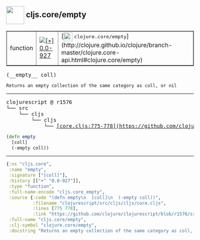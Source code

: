 ## <img width="48px" valign="middle" src="http://i.imgur.com/Hi20huC.png"> cljs.core/empty

 <table border="1">
<tr>
<td>function</td>
<td><a href="https://github.com/cljsinfo/api-refs/tree/0.0-927"><img valign="middle" alt="[+] 0.0-927" src="https://img.shields.io/badge/+-0.0--927-lightgrey.svg"></a> </td>
<td>
[<img height="24px" valign="middle" src="http://i.imgur.com/1GjPKvB.png"> <samp>clojure.core/empty</samp>](http://clojure.github.io/clojure/branch-master/clojure.core-api.html#clojure.core/empty)
</td>
</tr>
</table>

 <samp>
(__empty__ coll)<br>
</samp>

```
Returns an empty collection of the same category as coll, or nil
```

---

 <pre>
clojurescript @ r1576
└── src
    └── cljs
        └── cljs
            └── <ins>[core.cljs:775-778](https://github.com/clojure/clojurescript/blob/r1576/src/cljs/cljs/core.cljs#L775-L778)</ins>
</pre>

```clj
(defn empty
  [coll]
  (-empty coll))
```


---

```clj
{:ns "cljs.core",
 :name "empty",
 :signature ["[coll]"],
 :history [["+" "0.0-927"]],
 :type "function",
 :full-name-encode "cljs.core_empty",
 :source {:code "(defn empty\n  [coll]\n  (-empty coll))",
          :filename "clojurescript/src/cljs/cljs/core.cljs",
          :lines [775 778],
          :link "https://github.com/clojure/clojurescript/blob/r1576/src/cljs/cljs/core.cljs#L775-L778"},
 :full-name "cljs.core/empty",
 :clj-symbol "clojure.core/empty",
 :docstring "Returns an empty collection of the same category as coll, or nil"}

```
